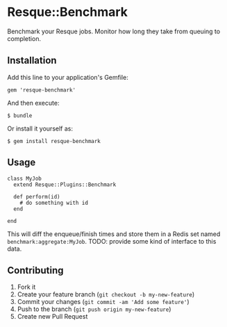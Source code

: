 # Resque::Benchmark

Benchmark your Resque jobs. Monitor how long they take from queuing to completion.

## Installation

Add this line to your application's Gemfile:

    gem 'resque-benchmark'

And then execute:

    $ bundle

Or install it yourself as:

    $ gem install resque-benchmark

## Usage

    class MyJob
      extend Resque::Plugins::Benchmark

      def perform(id)
        # do something with id
      end

    end

This will diff the enqueue/finish times and store them in a Redis set named `benchmark:aggregate:MyJob`. TODO: provide some kind of interface to this data.

## Contributing

1. Fork it
2. Create your feature branch (`git checkout -b my-new-feature`)
3. Commit your changes (`git commit -am 'Add some feature'`)
4. Push to the branch (`git push origin my-new-feature`)
5. Create new Pull Request
